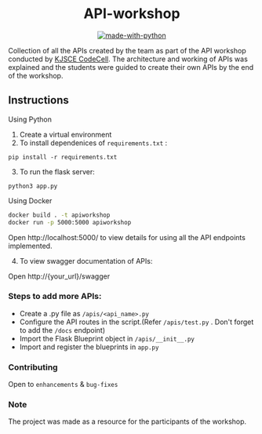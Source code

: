<div align="center">

# API-workshop

[![made-with-python](https://forthebadge.com/images/badges/made-with-python.svg)](https://www.python.org/)

</div>

Collection of all the APIs created by the team as part of the API workshop conducted by [KJSCE CodeCell](https://github.com/kjsce-codecell). The architecture and working of APIs was explained and the students were guided to create their own APIs by the end of the workshop.

## Instructions

Using Python

1. Create a virtual environment
2. To install dependenices of `requirements.txt` :

``` 
pip install -r requirements.txt
```

3. To run the flask server:

``` 
python3 app.py
```

Using Docker

``` sh
docker build . -t apiworkshop
docker run -p 5000:5000 apiworkshop
```

Open http://localhost:5000/ to view details for using all the API endpoints implemented.

4. To view swagger documentation of APIs:

Open http://{your_url}/swagger

### Steps to add more APIs:

* Create a .py file as `/apis/<api_name>.py` 
* Configure the API routes in the script.(Refer `/apis/test.py` . Don't forget to add the `/docs` endpoint)
* Import the Flask Blueprint object in `/apis/__init__.py` 
* Import and register the blueprints in `app.py` 

### Contributing

Open to `enhancements` & `bug-fixes` 

### Note

The project was made as a resource for the participants of the workshop.
